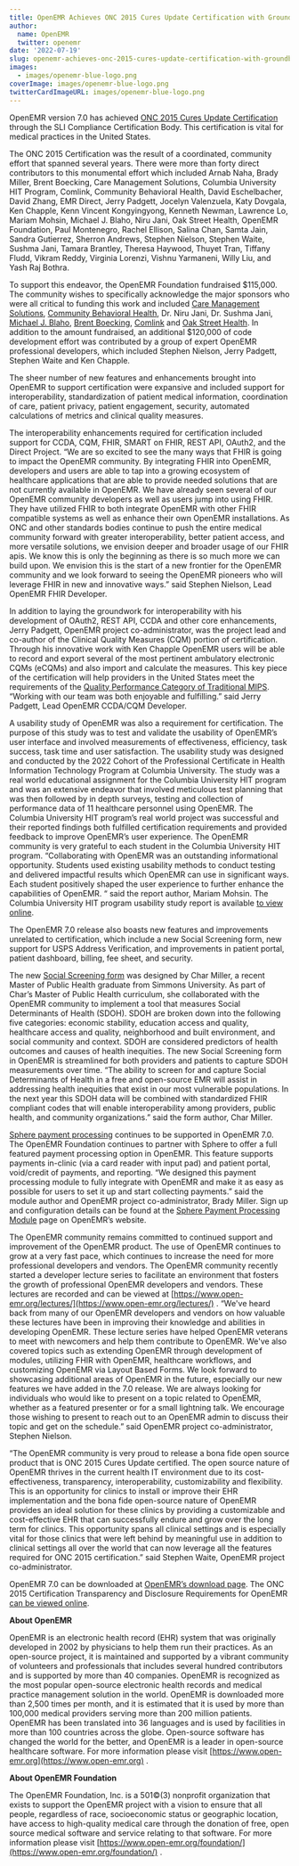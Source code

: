 ```yaml
---
title: OpenEMR Achieves ONC 2015 Cures Update Certification with Groundbreaking Release 7.0
author:
  name: OpenEMR
  twitter: openemr
date: '2022-07-19'
slug: openemr-achieves-onc-2015-cures-update-certification-with-groundbreaking-release-70
images:
  - images/openemr-blue-logo.png 
coverImage: images/openemr-blue-logo.png
twitterCardImageURL: images/openemr-blue-logo.png
---
```


OpenEMR version 7.0 has achieved [ONC 2015 Cures Update Certification](https://chpl.healthit.gov/#/listing/10938) through the SLI Compliance Certification Body. This certification is vital for medical practices in the United States.
<!--more-->

The ONC 2015 Certification was the result of a coordinated, community effort that spanned several years. There were more than forty direct contributors to this monumental effort which included Arnab Naha, Brady Miller, Brent Boecking, Care Management Solutions, Columbia University HIT Program, Comlink, Community Behavioral Health, David Eschelbacher, David Zhang, EMR Direct, Jerry Padgett, Jocelyn Valenzuela, Katy Dovgala, Ken Chapple, Kenn Vincent Kongyingyong, Kenneth Newman, Lawrence Lo, Mariam Mohsin, Michael J. Blaho, Niru Jani, Oak Street Health, OpenEMR Foundation, Paul Montenegro, Rachel Ellison, Salina Chan, Samta Jain, Sandra Gutierrez, Sherron Andrews, Stephen Nielson, Stephen Waite, Sushma Jani, Tamara Brantley, Theresa Haywood, Thuyet Tran, Tiffany Fludd, Vikram Reddy, Virginia Lorenzi, Vishnu Yarmaneni, Willy Liu, and Yash Raj Bothra.

To support this endeavor, the OpenEMR Foundation fundraised $115,000. The community wishes to specifically acknowledge the major sponsors who were all critical to funding this work and included [Care Management Solutions](https://cmsvt.org/), [Community Behavioral Health](https://www.communitybehavioralhealth.net/), Dr. Niru Jani, Dr. Sushma Jani, [Michael J. Blaho](https://www.synergyinfoconnect.com/), [Brent Boecking](https://procaremedcenter.com/), [Comlink](http://www.comlinkinc.com/) and [Oak Street Health](https://www.oakstreethealth.com/). In addition to the amount fundraised, an additional $120,000 of code development effort was contributed by a group of expert OpenEMR professional developers, which included Stephen Nielson, Jerry Padgett, Stephen Waite and Ken Chapple.

The sheer number of new features and enhancements brought into OpenEMR to support certification were expansive and included support for interoperability, standardization of patient medical information, coordination of care, patient privacy, patient engagement, security, automated calculations of metrics and clinical quality measures.

The interoperability enhancements required for certification included support for CCDA, CQM, FHIR, SMART on FHIR, REST API, OAuth2, and the Direct Project. “We are so excited to see the many ways that FHIR is going to impact the OpenEMR community. By integrating FHIR into OpenEMR, developers and users are able to tap into a growing ecosystem of healthcare applications that are able to provide needed solutions that are not currently available in OpenEMR. We have already seen several of our OpenEMR community developers as well as users jump into using FHIR. They have utilized FHIR to both integrate OpenEMR with other FHIR compatible systems as well as enhance their own OpenEMR installations. As ONC and other standards bodies continue to push the entire medical community forward with greater interoperability, better patient access, and more versatile solutions, we envision deeper and broader usage of our FHIR apis. We know this is only the beginning as there is so much more we can build upon. We envision this is the start of a new frontier for the OpenEMR community and we look forward to seeing the OpenEMR pioneers who will leverage FHIR in new and innovative ways.” said Stephen Nielson, Lead OpenEMR FHIR Developer.

In addition to laying the groundwork for interoperability with his development of OAuth2, REST API, CCDA and other core enhancements, Jerry Padgett, OpenEMR project co-administrator, was the project lead and co-author of the Clinical Quality Measures (CQM) portion of certification. Through his innovative work with Ken Chapple OpenEMR users will be able to record and export several of the most pertinent ambulatory electronic CQMs (eCQMs) and also import and calculate the measures. This key piece of the certification will help providers in the United States meet the requirements of the [Quality Performance Category of Traditional MIPS](https://qpp.cms.gov/mips/quality-requirements). “Working with our team was both enjoyable and fulfilling.” said Jerry Padgett, Lead OpenEMR CCDA/CQM Developer.

A usability study of OpenEMR was also a requirement for certification. The purpose of this study was to test and validate the usability of OpenEMR’s user interface and involved measurements of effectiveness, efficiency, task success, task time and user satisfaction. The usability study was designed and conducted by the 2022 Cohort of the Professional Certificate in Health Information Technology Program at Columbia University. The study was a real world educational assignment for the Columbia University HIT program and was an extensive endeavor that involved meticulous test planning that was then followed by in depth surveys, testing and collection of performance data of 11 healthcare personnel using OpenEMR. The Columbia University HIT program’s real world project was successful and their reported findings both fulfilled certification requirements and provided feedback to improve OpenEMR’s user experience. The OpenEMR community is very grateful to each student in the Columbia University HIT program. “Collaborating with OpenEMR was an outstanding informational opportunity. Students used existing usability methods to conduct testing and delivered impactful results which OpenEMR can use in significant ways. Each student positively shaped the user experience to further enhance the capabilities of OpenEMR. “ said the report author, Mariam Mohsin. The Columbia University HIT program usability study report is available [to view online](https://www.open-emr.org/wiki/images/f/fc/OpenEMR_Usability_Report.pdf).

The OpenEMR 7.0 release also boasts new features and improvements unrelated to certification, which include a new Social Screening form, new support for USPS Address Verification, and improvements in patient portal, patient dashboard, billing, fee sheet, and security.

The new [Social Screening form](https://www.open-emr.org/wiki/index.php/Social_Screening_Tool) was designed by Char Miller, a recent Master of Public Health graduate from Simmons University. As part of Char’s Master of Public Health curriculum, she collaborated with the OpenEMR community to implement a tool that measures Social Determinants of Health (SDOH). SDOH are broken down into the following five categories: economic stability, education access and quality, healthcare access and quality, neighborhood and built environment, and social community and context. SDOH are considered predictors of health outcomes and causes of health inequities. The new Social Screening form in OpenEMR is streamlined for both providers and patients to capture SDOH measurements over time. “The ability to screen for and capture Social Determinants of Health in a free and open-source EMR will assist in addressing health inequities that exist in our most vulnerable populations. In the next year this SDOH data will be combined with standardized FHIR compliant codes that will enable interoperability among providers, public health, and community organizations.” said the form author, Char Miller.

[Sphere payment processing](https://www.open-emr.org/wiki/index.php/Sphere_Payment_Processing_Module) continues to be supported in OpenEMR 7.0. The OpenEMR Foundation continues to partner with Sphere to offer a full featured payment processing option in OpenEMR. This feature supports payments in-clinic (via a card reader with input pad) and patient portal, void/credit of payments, and reporting. “We designed this payment processing module to fully integrate with OpenEMR and make it as easy as possible for users to set it up and start collecting payments.” said the module author and OpenEMR project co-administrator, Brady Miller. Sign up and configuration details can be found at the [Sphere Payment Processing Module](https://www.open-emr.org/wiki/index.php/Sphere_Payment_Processing_Module) page on OpenEMR’s website.

The OpenEMR community remains committed to continued support and improvement of the OpenEMR product. The use of OpenEMR continues to grow at a very fast pace, which continues to increase the need for more professional developers and vendors. The OpenEMR community recently started a developer lecture series to facilitate an environment that fosters the growth of professional OpenEMR developers and vendors. These lectures are recorded and can be viewed at [https://www.open-emr.org/lectures/](https://www.open-emr.org/lectures/) . “We've heard back from many of our OpenEMR developers and vendors on how valuable these lectures have been in improving their knowledge and abilities in developing OpenEMR. These lecture series have helped OpenEMR veterans to meet with newcomers and help them contribute to OpenEMR. We've also covered topics such as extending OpenEMR through development of modules, utilizing FHIR with OpenEMR, healthcare workflows, and customizing OpenEMR via Layout Based Forms. We look forward to showcasing additional areas of OpenEMR in the future, especially our new features we have added in the 7.0 release. We are always looking for individuals who would like to present on a topic related to OpenEMR, whether as a featured presenter or for a small lightning talk. We encourage those wishing to present to reach out to an OpenEMR admin to discuss their topic and get on the schedule.” said OpenEMR project co-administrator, Stephen Nielson.

“The OpenEMR community is very proud to release a bona fide open source product that is ONC 2015 Cures Update certified. The open source nature of OpenEMR thrives in the current health IT environment due to its cost-effectiveness, transparency, interoperability, customizability and flexibility. This is an opportunity for clinics to install or improve their EHR implementation and the bona fide open-source nature of OpenEMR provides an ideal solution for these clinics by providing a customizable and cost-effective EHR that can successfully endure and grow over the long term for clinics. This opportunity spans all clinical settings and is especially vital for those clinics that were left behind by meaningful use in addition to clinical settings all over the world that can now leverage all the features required for ONC 2015 certification.” said Stephen Waite, OpenEMR project co-administrator.

OpenEMR 7.0 can be downloaded at [OpenEMR’s download page](https://www.open-emr.org/wiki/index.php/OpenEMR_Downloads). The ONC 2015 Certification Transparency and Disclosure Requirements for OpenEMR [can be viewed online](https://www.open-emr.org/wiki/index.php/OpenEMR_Wiki_Home_Page#2015_ONC_Ambulatory_EHR_Certification).

**About OpenEMR**

OpenEMR is an electronic health record (EHR) system that was originally developed in 2002 by physicians to help them run their practices. As an open-source project, it is maintained and supported by a vibrant community of volunteers and professionals that includes several hundred contributors and is supported by more than 40 companies. OpenEMR is recognized as the most popular open-source electronic health records and medical practice management solution in the world. OpenEMR is downloaded more than 2,500 times per month, and it is estimated that it is used by more than 100,000 medical providers serving more than 200 million patients. OpenEMR has been translated into 36 languages and is used by facilities in more than 100 countries across the globe. Open-source software has changed the world for the better, and OpenEMR is a leader in open-source healthcare software. For more information please visit [https://www.open-emr.org](https://www.open-emr.org) .

**About OpenEMR Foundation**

The OpenEMR Foundation, Inc. is a 501©(3) nonprofit organization that exists to support the OpenEMR project with a vision to ensure that all people, regardless of race, socioeconomic status or geographic location, have access to high-quality medical care through the donation of free, open source medical software and service relating to that software. For more information please visit [https://www.open-emr.org/foundation/](https://www.open-emr.org/foundation/) .
<br>
<br>
